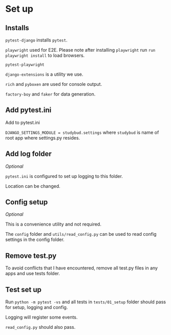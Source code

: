# Set up

## Installs

`pytest-django` installs `pytest`.

`playwright` used for E2E. Please note after installing `playwright` run `run playwright install` to load browsers.

`pytest-playwright`

`django-extensions` is a utility we use.

`rich` and `pyboxen` are used for console output.

`factory-boy` and `faker` for data generation.

## Add pytest.ini

Add to pytest.ini

`DJANGO_SETTINGS_MODULE = studybud.settings` where `studybud` is name of root app where settings.py resides.

## Add log folder 

*Optional*

`pytest.ini` is configured to set up logging to this folder. 

Location can be changed.

## Config setup

*Optional*

This is a convenience utility and not required.

The `config` folder and `utils/read_config.py` can be used to read config settings in the config folder.

## Remove test.py

To avoid conflicts that I have encountered, remove all test.py files in any apps and use tests folder.

## Test set up

Run `python -m pytest -vs` and all tests in `tests/01_setup` folder should pass for setup, logging and config.

Logging will register some events.

`read_config.py` should also pass.

<br>